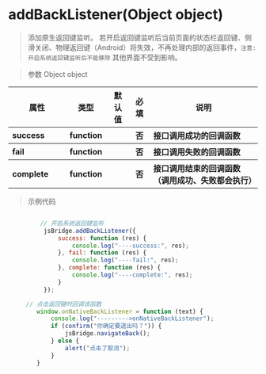 # addBackListener(Object object)
> 添加原生返回键监听。
  若开启返回键监听后当前页面的状态栏返回键、侧滑关闭、物理返回键（Android）将失效，不再处理内部的返回事件，`注意:开启系统返回键监听后不能移除`
  其他界面不受到影响。

> 参数 Object object
<table>
    <thead>
    <tr>
        <th>属性</th>
        <th>类型</th>
        <th>默认值</th>
        <th>必填</th>
        <th>说明</th>
    </tr>
    </thead>
    <tbody>
    <tr>
        <th style="width: 100px;text-align:left">success</th>
        <th>function</th>
        <th> </th>
        <th>否</th>
        <th style="text-align:left">
            接口调用成功的回调函数
        </th>
    </tr>
    <tr>
        <th style="width: 100px;text-align:left">fail</th>
        <th>function</th>
        <th> </th>
        <th>否</th>
        <th style="text-align:left">
            接口调用失败的回调函数
        </th>
    </tr>
    <tr>
        <th style="width: 100px;text-align:left">complete</th>
        <th>function</th>
        <th> </th>
        <th>否</th>
        <th style="text-align:left">
            接口调用结束的回调函数（调用成功、失败都会执行）
        </th>
    </tr>
    </tbody>
</table>

> 示例代码
```js

         // 开启系统返回键监听
          jsBridge.addBackListener({
              success: function (res) {
                  console.log("----success:", res);
              }, fail: function (res) {
                  console.log("----fail:", res);
              }, complete: function (res) {
                  console.log("----complete:", res);
              }
          });

     // 点击返回键时回调该函数
        window.onNativeBackListener = function (text) {
            console.log("--------->onNativeBackListener");
            if (confirm("你确定要退出吗？")) {
                jsBridge.navigateBack();
            } else {
                alert("点击了取消");
            }
        }
```

